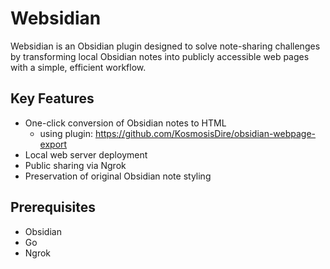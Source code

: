 # Websidian
Websidian is an Obsidian plugin designed to solve note-sharing challenges by transforming local Obsidian notes into publicly accessible web pages with a simple, efficient workflow.

## Key Features
- One-click conversion of Obsidian notes to HTML
	- using plugin: https://github.com/KosmosisDire/obsidian-webpage-export
- Local web server deployment
- Public sharing via Ngrok
- Preservation of original Obsidian note styling

## Prerequisites
- Obsidian
- Go
- Ngrok

